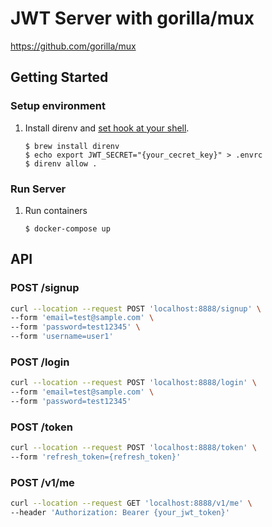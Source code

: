 # JWT Server with gorilla/mux
https://github.com/gorilla/mux 

## Getting Started
### Setup environment
1. Install direnv and [set hook at your shell](https://github.com/direnv/direnv/blob/master/docs/hook.md).
    ```
    $ brew install direnv
    $ echo export JWT_SECRET="{your_cecret_key}" > .envrc
    $ direnv allow .
    ```
    
### Run Server
1. Run containers
    ```
    $ docker-compose up
    ```

## API
### POST /signup
```sh
curl --location --request POST 'localhost:8888/signup' \
--form 'email=test@sample.com' \
--form 'password=test12345' \
--form 'username=user1'
```

### POST /login
```sh
curl --location --request POST 'localhost:8888/login' \
--form 'email=test@sample.com' \
--form 'password=test12345'

```

### POST /token
```sh
curl --location --request POST 'localhost:8888/token' \
--form 'refresh_token={refresh_token}'
```

### POST /v1/me
```sh
curl --location --request GET 'localhost:8888/v1/me' \
--header 'Authorization: Bearer {your_jwt_token}'
```
